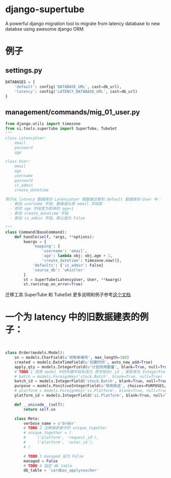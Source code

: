 # django-supertube
A powerful django migration tool to migrate from latency database to new databse using awesome django ORM


# 例子

## settings.py
```python
DATABASES = {
    'default': config('DATABASE_URL', cast=db_url),
    'latency': config('LATENCY_DATABASE_URL', cast=db_url)
}

```

## management/commands/mig_01_user.py
```python
from django.utils import timezone
from si.tools.supertube import SuperTube, TubeSet
"""
class LatencyUser:
    email
    password
    age

class User:
    email
    age
    username
    password
    is_admin
    create_datetime

例子从 latency 数据库的 LatencyUser 取数据迁移到 default 数据库的 User 中：
  - 新加 username 字段，数据值从原 email 字段取
  - 修改 age 字段变为原来的 age+1
  - 新加 create_datetime 字段
  - 新加 is_admin 字段，默认值为 False

"""
class Command(BaseCommand):
    def handle(self, *args, **options):
        kwargs = {
            'mapping': {
                'username': 'email',
                'age': lambda obj: obj.age + 1, 
                'create_datetime': timezone.now()},
            'defaults': {'is_admin': False}
            'source_db': 'whistler'
        }
        st = SuperTube(LatencyUser, User, **kwargs)
        st.run(stop_on_error=True)
```

迁移工具 SuperTube 和 TubeSet 更多说明和例子参考[这个文档](https://github.com/FingerLiu/django-supertube/blob/master/supertube.py)

# 一个为 latency 中的旧数据建表的例子：
``` python


class Order(models.Model):
    sn = models.CharField(u'领用单编号', max_length=100)
    created = models.DateTimeField(u'创建时间', auto_now_add=True)
    apply_qty = models.IntegerField(u'计划领用数量', blank=True, null=True)
    # TODO 1 将原 model 中的外键字段名改为 原字段名+_id ，类型改为 IntegerField
    # batch = models.ForeignKey('stock.Batch', blank=True, null=True)
    batch_id = models.IntegerField('stock.Batch', blank=True, null=True)
    purpose = models.PositiveIntegerField(u'领用用途', choices=PURPOSES, blank=True, null=True)
    # platform = models.ForeignKey('si.Platform', blank=True, null=True, related_name='+')
    platform_id = models.IntegerField('si.Platform', blank=True, null=True)

    def __unicode__(self):
        return self.sn

    class Meta:
        verbose_name = u'Order'
        # TODO 2 注释掉原表中的 unique_together
        # unique_together = (
        #     ('platform', 'request_id'),
        #     ('platform', 'outer_id'),
        # )

        # TODO 3 managed 设为 False
        managed = False
        # TODO 4 指定 db table
        db_table = 'cardbox_applyvoucher'
```
